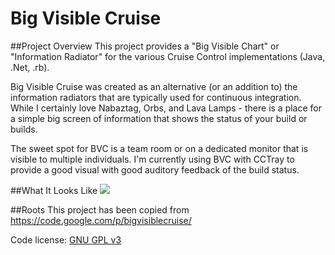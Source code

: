 # Big Visible Cruise

##Project Overview
This project provides a "Big Visible Chart" or "Information Radiator" for the various Cruise Control implementations (Java, .Net, .rb).

Big Visible Cruise was created as an alternative (or an addition to) the information radiators that are typically used for continuous integration. While I certainly love Nabaztag, Orbs, and Lava Lamps - there is a place for a simple big screen of information that shows the status of your build or builds.

The sweet spot for BVC is a team room or on a dedicated monitor that is visible to multiple individuals. I'm currently using BVC with CCTray to provide a good visual with good auditory feedback of the build status.

##What It Looks Like
<img src="http://farm3.static.flickr.com/2015/2514731478_13114b868d.jpg"></img>

##Roots
This project has been copied from https://code.google.com/p/bigvisiblecruise/

Code license: <a href="">GNU GPL v3</a>
